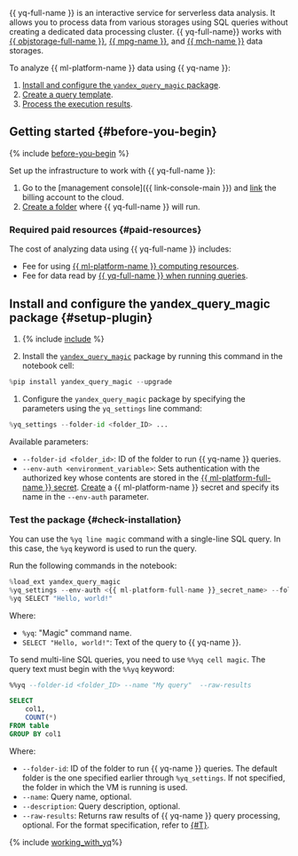 {{ yq-full-name }} is an interactive service for serverless data analysis. It allows you to process data from various storages using SQL queries without creating a dedicated data processing cluster. {{ yq-full-name}} works with [{{ objstorage-full-name }}](../../storage/), [{{ mpg-name }}](../../managed-postgresql/), and [{{ mch-name }}](../../managed-clickhouse/) data storages.

To analyze {{ ml-platform-name }} data using {{ yq-name }}:

1. [Install and configure the `yandex_query_magic` package](#setup-plugin).
1. [Create a query template](#templating).
1. [Process the execution results](#capture-command-result).

## Getting started {#before-you-begin}

{% include [before-you-begin](../../_tutorials/_tutorials_includes/before-you-begin-datasphere.md) %}

Set up the infrastructure to work with {{ yq-full-name }}:
1. Go to the [management console]({{ link-console-main }}) and [link](../../billing/operations/pin-cloud.md) the billing account to the cloud.
1. [Create a folder](../../resource-manager/operations/folder/create.md) where {{ yq-full-name }} will run.

### Required paid resources {#paid-resources}

The cost of analyzing data using {{ yq-full-name }} includes:

* Fee for using [{{ ml-platform-name }} computing resources](../../datasphere/pricing.md).
* Fee for data read by [{{ yq-full-name }} when running queries](../../query/pricing.md).

## Install and configure the yandex_query_magic package {#setup-plugin}

1. {% include [include](../../_includes/datasphere/ui-before-begin.md) %}

1. Install the [`yandex_query_magic`](https://pypi.org/project/yandex-query-magic/) package by running this command in the notebook cell:

  ```python
  %pip install yandex_query_magic --upgrade
  ```

1. Configure the `yandex_query_magic` package by specifying the parameters using the `yq_settings` line command:

  ```python
  %yq_settings --folder-id <folder_ID> ...
  ```

  Available parameters:

  * `--folder-id <folder_id>`: ID of the folder to run {{ yq-name }} queries.
  * `--env-auth <environment_variable>`: Sets authentication with the authorized key whose contents are stored in the [{{ ml-platform-full-name }} secret](../../datasphere/concepts/secrets.md). [Create](../../datasphere/operations/data/secrets.md) a {{ ml-platform-name }} secret and specify its name in the `--env-auth` parameter.

### Test the package {#check-installation}

You can use the `%yq line magic` command with a single-line SQL query. In this case, the `%yq` keyword is used to run the query.

Run the following commands in the notebook:

```python
%load_ext yandex_query_magic
%yq_settings --env-auth <{{ ml-platform-full-name }}_secret_name> --folder-id <folder_ID>
%yq SELECT "Hello, world!"
```

Where:

* `%yq`: "Magic" command name.
* `SELECT "Hello, world!"`: Text of the query to {{ yq-name }}.

To send multi-line SQL queries, you need to use `%%yq cell magic`. The query text must begin with the `%%yq` keyword:

```sql
%%yq --folder-id <folder_ID> --name "My query"  --raw-results

SELECT
    col1,
    COUNT(*)
FROM table
GROUP BY col1
```

Where:

* `--folder-id`: ID of the folder to run {{ yq-name }} queries. The default folder is the one specified earlier through `%yq_settings`. If not specified, the folder in which the VM is running is used.
* `--name`: Query name, optional.
* `--description`: Query description, optional.
* `--raw-results`: Returns raw results of {{ yq-name }} query processing, optional. For the format specification, refer to [{#T}](../../query/api/yql-json-conversion-rules.md).

{% include [working_with_yq](../../_includes/query/magics.md)%}
